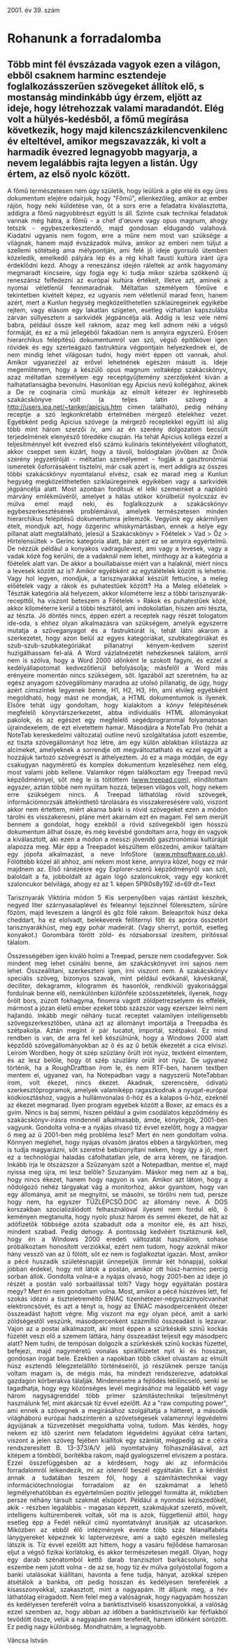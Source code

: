 2001\. év 39. szám

<style> 
    p { text-align: justify; } 
</style>

# Rohanunk a forradalomba

## Több mint fél évszázada vagyok ezen a világon, ebből csaknem harminc esztendeje foglalkozásszerűen szövegeket állítok elő, s mostanság mindinkább úgy érzem, eljött az ideje, hogy létrehozzak valami maradandót. Elég volt a hülyés-kedésből, a főmű megírása következik, hogy majd kilencszázkilencvenkilenc év elteltével, amikor megszavazzák, ki volt a harmadik évezred legnagyobb magyarja, a nevem legalábbis rajta legyen a listán. Úgy értem, az első nyolc között.

A főmű természetesen nem úgy születik, hogy leülünk a gép elé és egy üres dokumentum elejére odaírjuk, hogy "Főmű", ellenkezőleg, amikor az ember rájön, hogy neki küldetése van, őt a sors erre a feladatra kiválasztotta, addigra a főmű nagyobbrészt együtt is áll. Szinte csak technikai feladatok vannak még hátra, a főmű - a chef d'œuvre vagy opus magnum, ahogy tetszik - egybeszerkesztendő, majd gondosan eldugandó valahová.
Kiadatni ugyanis nem fogom, erre a műre nem most van szüksége a világnak, hanem majd évszázadok múlva, amikor az emberi nem túljut a szellemi sötétség ama mélypontján, ami felé jó ideje gyorsuló ütemben közeledik, emelkedő pályára lép és a rég kihalt fausti kultúra iránt újra érdeklődni kezd. Ahogy a reneszánsz idején ráleltek az antik hagyomány megmaradt kincseire, úgy fogja egy ki tudja mikor szárba szökkenő új reneszánsz felfedezni az európai kultúra értékeit, illetve azt, aminek a nyomai véletlenül fennmaradnak. Méltatlan személyem főműve e tekintetben kivételt képez, ez ugyanis nem véletlenül marad fenn, hanem azért, mert a Kunlun hegység megközelíthetetlen sziklaüregeinek egyikébe rejtem, vagy elásom egy lakatlan szigeten, esetleg vízhatlan kapszulába zárván süllyesztem a sarkvidék jégpáncélja alá.
Addig is lesz vele némi babra, például össze kell raknom, azaz meg kell adnom néki a végső formáját, és ez a mű jellegéből fakadóan nem is annyira egyszerű. Erősen hierarchikus felépítésű dokumentumról van szó, végső építőkövei igen rövidek és egy szerteágazó fastruktúra végpontjain helyezkednek el, de nem mindig lehet világosan tudni, hogy miért éppen ott vannak, ahol. Amikor ugyanezzel az erővel lehetnének egészen másutt is.
Ideje megemlítenem, hogy a készülő opus magnum voltaképp szakácskönyv, azaz méltatlan személyem egy receptgyűjtemény szerzőjeként kíván a halhatatlanságba bevonulni. Hasonlóan egy Apicius nevű kollégához, akinek a De re coqinaria című munkája az elmúlt kétezer év leghíresebb szakácskönyve volt (a teljes latin szöveg a http://users.ipa.net/~tanker/apicius.htm címen található), pedig néhány receptje a szó legkonkrétabb értelmében mérgező ételekhez vezet. Egyébként pedig Apicius szövege (a mérgező receptekkel együtt is) alig több mint három szerzői ív, ami az én szerény dolgozatom becsült terjedelmének elenyésző töredéke csupán. Ha tehát Apicius kolléga ezzel a teljesítménnyel két évezred első számú kulináris tekintélyeként villoghatott, akkor cseppet sem kizárt, hogy a távoli, boldogtalan jövőben az Önök szerény jegyzetíróját - méltatlan személyemet - fogják a gasztronómiai ismeretek ősforrásaként tisztelni, már csak azért is, mert addigra az összes többi szakácskönyv nyomtalanul elvész, csak ez marad meg a Kunlun hegység megközelíthetetlen sziklaüregeinek egyikében vagy a sarkvidék jégpáncélja alatt.
Most azonban fordítsuk el lelki szemeinket a naplóíró márvány emlékművéről, amelyet a hálás utókor körülbelül nyolcszáz év múlva emel majd neki, és foglalkozzunk a szakácskönyv egybeszerkesztésének problémáival, amelyek természetesen minden hierarchikus felépítésű dokumentumra jellemzők. Vegyünk egy akármilyen ételt, mondjuk azt, hogy őzgerinc whiskymártásban, ennek a helye egy pillanat alatt megtalálható, jelesül a Szakácskönyv > Főételek > Vad > Őz > Hirtelensültek > Gerinc kategória alatt, bár azért ez se annyira egyértelmű. De nézzük például a konyakos vadragulevest, ami vagy a levesek, vagy a vadak közé fog kerülni, de a vadaknál nem lehet, minthogy az a kategória a főételek alatt van. De akkor a bouillabaisse miért van a halaknál, miért nincs a levesek között az is? Amikor egyébként az egytálételek között is lehetne. Vagy hol legyen, mondjuk, a tarisznyarákkal készült fettucine, a meleg előételek vagy a rákok és puhatestűek között? Ha a Meleg előételek > Tészták kategória alá helyezem, akkor kilométerre lesz a többi tarisznyarák-recepttől, ha viszont beteszem a Főételek > Rákok és puhatestűek közé, akkor kilométerre kerül a többi tésztától, ami indokolatlan, hiszen ami tészta, az tészta.
Jó döntés nincs, éppen ezért a receptek nagy részét tologatom ide-oda, s ehhez olyan alkalmazásra van szükségem, amelyik egyszerre mutatja a szöveganyagot és a fastruktúrát is, tehát látni akarom a szerkezetet, hogy azon belül az egyes kategóriákat, szubkategóriákat és szub-szub-szubkategóriákat pillanatnyi kényem-kedvem szerint huzigálhassam fel-alá. A Word vázlatnézetét nehézkesnek találom, arról nem is szólva, hogy a Word 2000 időnként le szokott fagyni, és ezzel a kedélyállapotomat kedvezőtlenül befolyásolja; másfelől a Word más erényeire momentán nincs szükségem, sőt. Igazából azt szeretném, ha az egész anyagom szövegállomány maradna az utolsó pillanatig, de úgy, hogy azért címszintek legyenek benne, H1, H2, H3, Hn, ami elvileg egyébként megoldható, hogy mást ne mondjak, a HTML dokumentumok is ilyenek.
Elsőre tehát úgy gondoltam, hogy kialakítom a könyv felépítésének megfelelő könyvtárszerkezetet, abba individuális HTML állományokat pakolok, és az egészet egy megfelelő segédprogrammal folyamatosan újraindexelem, de ezt elvetettem hamar. Másodjára a NoteTab Pro (tehát a NoteTab kereskedelmi változata) outline nevű szolgáltatása jutott eszembe, ez tiszta szövegállományt hoz létre, ám egy külön ablakban kilistázza az alcímeket, amelyeknek a sorrendje ott megváltoztatható és ezzel együtt a hozzájuk tartozó szövegrészt is áthelyeztem. Jó ez a maga módján, de egy csakugyan nagyméretű és komplex dokumentum kezeléséhez nem elég, most valami jobb kellene.
Valamikor régen találkoztam egy Treepad nevű képződménnyel, sőt még le is töltöttem (www.treepad.com), elindítottam egyszer, aztán többé nem nyúltam hozzá, teljesen világos volt, hogy nekem erre szükségem nincs. A Treepad láthatólag rövid szövegek, információmorzsák áttekinthető tárolására és visszakeresésére való, viszont akkor nem értettem, miért akarna bárki is rövid szövegeket ezen a módon tárolni és visszakeresni, pláne mért akarnám ezt én magam. Fel sem merült bennem a gondolat, hogy ezekből a rövid szövegekből igen hosszú dokumentum állhat össze, és még kevésbé gondoltam arra, hogy én vagyok a kiválasztott, aki ezen a módon a messzi jövendő gasztronómiai kultúráját alapozza meg.
Már épp a Treepadot készültem előszedni, amikor találtam egy jópofa alkalmazást, a neve InfoStore (www.mhsoftware.co.uk). Fölöttébb közel áll ahhoz, ami nekem most kéne, annyira közel, hogy ez már majdnem az. Első ránézésre egy Explorer-szerű képződményről van szó, baloldalt a fa, jobboldalt az ágain lógó szaloncukrok, vagy egy konkrét szaloncukor belvilága, ahogy ez az 1. képen
5P9i0s8y19Z
id=69
dt=Text

Tarisznyarák Viktória módon
5
Kis serpenyőben vajas rántást készítek, negyed liter szárnyasalaplével és feleannyi tejszínnel föleresztem, sűrűre főzöm, majd leveszem a lángról és gőz fölé rakom. Beleaprítok húsz deka cheddart, ha ez elolvadt, belekeverek félliternyi főtt és apróra összetört tarisznyarákhúst, meg egy pohár madeirát. (Vagy sherryt, portóit, esetleg konyakot.) Gorombára törött zöld- és rózsaborssal ízesítem, pirítóssal tálalom.


Összességében igen kiváló holmi a Treepad, persze nem csodafegyver. Sok mindent meg lehet csinálni benne, ám szakácskönyvet írni sajnos nem lehet. Összeállítani, szerkeszteni igen, írni viszont nem. A szakácskönyv speciális szöveg, bizonyos szavak, mint például evőkanál, kávéskanál, deciliter, dekagramm, kilogramm és hasonlók, rendkívüli gyakorisággal fordulnak benne elő, nemkülönben különféle szóösszetételek, ilyenek, hogy őrölt bors, zúzott fokhagyma, finomra vágott zöldpetrezselyem és effélék, mármost a józan életű ember ezeket több százszor vagy ezerszer leírni nem hajlandó. Inkább megír néhány tucat receptet valamilyen intelligensebb szövegszerkesztőben, utána azt az állományt importálja a Treepadba és szétpakolja. Aztán megint ír pár tucatot, importál, szétpakol.
Ez mind rendben is van, de arra fel kell készülnünk, hogy a Windows 2000 alatt képződő szövegállományokban az ő és az ű betűk ékezetét a cica elviszi. Leírom Wordben, hogy öt szép szűzlány őrült írót nyúz, textként elmentem, és az lesz belőle, hogy öt szép szuzlány orült írót nyúz. De ugyanez történik, ha a RoughDraftban írom le, és nem RTF-ben, hanem textben mentem el, ugyanez van, ha Notepadban vagy a nagyszerű NoteTabban írom, volt ékezet, nincs ékezet. Akadnak, szerencsére, ódivatú szerkesztőprogramok, amelyek valamiképp ragaszkodnak a nyugat-európai kódkiosztáshoz, vagyis a hullámvonalas ő-höz és a kalapos ű-höz, ezeknél az ékezet megmarad. Ilyen program egyebek között a Boxer, az emacs és a gvim. Nincs is baj semmi, hiszen például a gvim csodálatos képződmény és szakácskönyv-írásra mindennél alkalmasabb, ámde, könyörgök, 2001-ben vagyunk.
Gondolta volna-e a nyájas olvasó tíz évvel ezelőtt, hogy a magyar ő meg az ű 2001-ben még probléma lesz?
Mert én nem gondoltam volna.
Könnyen meglehet, hogy nyájas olvasóm járatos ebben a tárgykörben, meg is tudja magyarázni, sőt szeretné bebizonyítani nekem, hogy így a jó, mert ez a technológiai haladás cáfolhatatlan jele, de arra kérem, ne fáradjon. Inkább írja le ötszázszor a Szűzanyám szót a Notepadban, mentse el, majd nyissa meg újra, mi lesz belőle? Szuzanyám.
Máskor meg nem az a baj, hogy nincs ékezet, hanem hogy nagyon is van. Amikor azt látom, hogy a nődolgozó nehéz tárgyakat vág a monitorhoz, akkor gyanítom, hogy van egy állománya, amit se megnyitni, se másolni, se törölni nem tud, persze hogy nem, ha egyszer TÛZLÉPCSŐ.DOC az állomány neve. A DOS korszakban szocializálódott felhasználóval ilyesmi nem fordul elő, ő keményen megtanulta, hogy nyolc plusz három és semmi ékezet, de hát az adófizetők többsége azóta szabadult oda a monitor elé, és azt hiszi, mindent szabad. Pedig dehogy.
A pontosság kedvéért tisztáznunk kell, hogy én a Windows 2000 eredeti változatát használom, sohase próbálkoztam honosított verziókkal, ezért nem tudom, hogy azoknál mikor hány vessző van az ű fölött, sőt ez nem is foglalkoztat igazán.
Most, amikor a pécé huszadik születésnapját ünnepeljük (immár két hónapja), sokkal jobban érdekel, hogy mit látok a postán, amikor ott húsz-harminc percig sorban állok.
Gondolta volna-e a nyájas olvasó, hogy 2001-ben az ideje jó részét a postán való sorbaállással tölti? Vagy hogy egyáltalán postára megy?
Mert én nem gondoltam volna.
Most, amikor a pécé húszéves lett, fel szokás idézni a tiszteletreméltó ENIAC tizenhétezer-négyszáznyolcvanhat elektroncsövét, és azt a tényt is, hogy az ENIAC másodpercenként ötezer összeadást hajtott végre. Míg viszont ma egy olyan pécé, amit a sarki zöldségestől veszünk, másodpercenként százmillió összeadást is lezavar.
Vajon az a postai alkalmazott, aki most éppen a szürkéskék színű kockás füzetét veszi elő a szemem láttára, hány összeadást teljesít egy másodperc alatt?
Nem tudni, de tempósan dolgozik a szürkéskék színű kockás füzettel, befejezi, majd nagyméretű vonalas spirálfüzetet nyit ki és hosszan, gondosan írogat bele.
Ezekben a napokban több cikket olvastam az elmúlt húsz esztendő lélegzetelállító történéseiről, jó részüknek persze tanúja voltam magam is, de mégis más, ha mindezt rendszerezve, adatokkal gazdagon körberakva tálalják. Mindenesetre a fejlődés lebilincselő, senki se tagadhatja, hogy egy közönséges levél megírásához ma legalább két vagy három nagyságrenddel több primer számítástechnikai teljesítményt használunk fel, mint akárcsak tíz évvel ezelőtt. Az a "raw computing power", ami ennek a szövegnek a megírásához szolgáltatja a hátteret, a második világháború európai hadszínterén a szövetségesek valamennyi légvédelmi ágyújának a tűzvezetését megoldhatta volna, tudom.
Más kérdés, hogy nekem ez idő szerint nem feladatom légvédelmi ágyúkat célra tartani, viszont a jelen szöveg fejében kiállítok egy számlát, mégpedig az e célra rendszeresített B. 13-373/A/V jelű nyomtatvány fölhasználásával, azt kitépem a tömbből, borítékba rakom, majd gyalogszerrel elviszem a postára.
Ezzel összefüggésben az a kérdésem, hogy aki az információs forradalomról lelkendezik, mi az istenről beszél egyáltalán.
Ezt a kérdést annak a tudatában teszem föl, hogy a számítástechnikai vagy információtechnológiai forradalom az én szakmámat a lehető legmélyrehatóbban és egyértelműen pozitív jelleggel formálta át, miközben persze néhány társult szakmát elsöpört. Például a nyomdai kéziszedőkét, akik - részben legalábbis - magasan képzett, szakmájukat szerető, művelt, intelligens kultúremberek voltak, sőt ma is azok, függetlenül attól, hogy esetleg épp a Fedél nélkül című nyomtatványt árusítják az utcasarkon. Miközben az ebből élő intézmények évente több száz félanalfabéta lánygyereket képeznek ki laptervezésre, ami a sajtó egészén mellesleg látszik is.
Tíz évvel ezelőtt azt hittem, hogy a vasáru fejlődése hamarosan eljut a végső fizikai korlátokig, és akkor természetesen megáll. Olyan, hogy egy darab szénatomból kettő darab tranzisztort barkácsolunk, soha eszembe nem jutott volna - de az se, hogy tíz év múlva golyóstollal fogom a banki utalásokat kiállítani, havonta a fene tudja, hányat, azokkal szépen átsétálok a bankba, ott pedig hosszan és kedélyesen tereferélek a kisasszonyokkal, szakasztott, mint a nagyapám.
Itt álljunk meg, a hév láthatólag elragadott. Nem felel meg a valóságnak, hogy nagyapám hosszan és kedélyesen tereferélt volna a banktisztviselő kisasszonyokkal, a valóság ezzel szemben az, hogy abban az időben a banktisztviselői kar férfiakból tevődött össze, velük a nagyapám nem tereferélt, hanem időnként sörözött. Ez pedig nagy különbség.
Mondhatnám, a legnagyobb.

Váncsa István